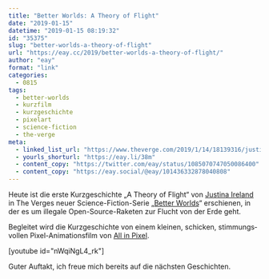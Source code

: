 ```yaml
---
title: "Better Worlds: A Theory of Flight"
date: "2019-01-15"
datetime: "2019-01-15 08:19:32"
id: "35375"
slug: "better-worlds-a-theory-of-flight"
url: "https://eay.cc/2019/better-worlds-a-theory-of-flight/"
author: "eay"
format: "link"
categories:
  - 0815
tags:
  - better-worlds
  - kurzfilm
  - kurzgeschichte
  - pixelart
  - science-fiction
  - the-verge
meta:
  - linked_list_url: "https://www.theverge.com/2019/1/14/18139316/justina-ireland-theory-of-flight-story-rocket-better-worlds"
  - yourls_shorturl: "https://eay.li/38m"
  - content_copy: "https://twitter.com/eay/status/1085070747050086400"
  - content_copy: "https://eay.social/@eay/101436332878040808"
---
```


Heute ist die erste Kurzgeschichte „A Theory of Flight“ von [Justina Ireland](http://justinaireland.com/) in The Verges neuer Science-Fiction-Serie „[Better Worlds](https://www.theverge.com/2018/12/5/18055980/better-worlds-science-fiction-short-stories-video)“ erschienen, in der es um illegale Open-Source-Raketen zur Flucht von der Erde geht.

Begleitet wird die Kurzgeschichte von einem kleinen, schicken, stimmungs­vollen Pixel-Animationsfilm von [All in Pixel](http://www.allinpixel.com/).

\[youtube id="nWqiNgL4\_rk"\]

Guter Auftakt, ich freue mich bereits auf die nächsten Geschichten.
